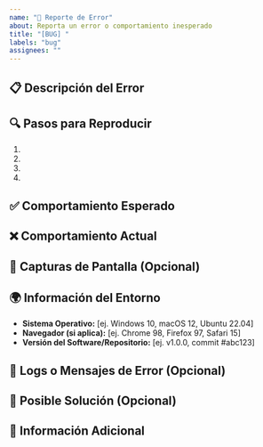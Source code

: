 ```yaml
---
name: "🐞 Reporte de Error"
about: Reporta un error o comportamiento inesperado
title: "[BUG] "
labels: "bug"
assignees: ""
---
```


## 📋 Descripción del Error
<!-- Describe claramente cuál es el error o comportamiento inesperado. -->

## 🔍 Pasos para Reproducir
<!-- 
  Describe los pasos necesarios para reproducir el error:
  1. Ve a '...'
  2. Haz clic en '....'
  3. Desplázate hasta '....'
  4. Observa el error
-->

1. 
2. 
3. 
4. 

## ✅ Comportamiento Esperado
<!-- Explica qué debería suceder en condiciones normales. -->

## ❌ Comportamiento Actual
<!-- Explica qué está sucediendo en lugar del comportamiento esperado. -->

## 📸 Capturas de Pantalla (Opcional)
<!-- Si es posible, añade capturas de pantalla que ayuden a entender el problema. -->

## 🌍 Información del Entorno
- **Sistema Operativo:** [ej. Windows 10, macOS 12, Ubuntu 22.04]
- **Navegador (si aplica):** [ej. Chrome 98, Firefox 97, Safari 15]
- **Versión del Software/Repositorio:** [ej. v1.0.0, commit #abc123]

## 📜 Logs o Mensajes de Error (Opcional)
<!-- Si hay logs, errores en consola o mensajes relevantes, pégalos aquí. -->


## 🔄 Posible Solución (Opcional)
<!-- Si tienes alguna idea de cómo se podría resolver, compártela. -->

## 📌 Información Adicional
<!-- Cualquier otro detalle que consideres importante. -->